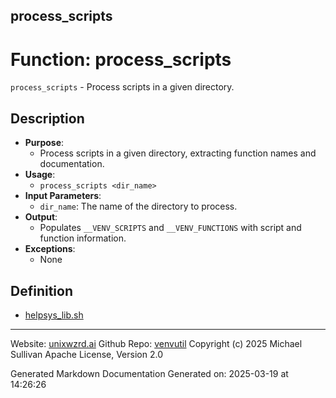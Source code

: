 ## process_scripts
# Function: process_scripts
 `process_scripts` - Process scripts in a given directory.
## Description
- **Purpose**:
  - Process scripts in a given directory, extracting function names and documentation.
- **Usage**: 
  - `process_scripts <dir_name>`
- **Input Parameters**: 
  - `dir_name`: The name of the directory to process.
- **Output**: 
  - Populates `__VENV_SCRIPTS` and `__VENV_FUNCTIONS` with script and function information.
- **Exceptions**: 
  - None

## Definition 

* [helpsys_lib.sh](../helpsys_lib_sh.md)
---

Website: [unixwzrd.ai](https://unixwzrd.ai)
Github Repo: [venvutil](https://github.com/unixwzrd/venvutil)
Copyright (c) 2025 Michael Sullivan
Apache License, Version 2.0

Generated Markdown Documentation
Generated on: 2025-03-19 at 14:26:26

